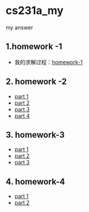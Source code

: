 # cs231a_my
my answer

## 1.homework -1

- 我的求解过程：[homework-1](https://jingxa.github.io/2018/06/19/cs231a-homework-1/)

## 2. homework -2

- [part 1](https://jingxa.github.io/2018/06/23/CS231A-Homework-2-1/)
- [part 2](https://jingxa.github.io/2018/06/25/CS231A-Homework-2-2/)
- [part 3](https://jingxa.github.io/2018/06/25/CS231A-Homework-2-3/)
- [part 4](https://jingxa.github.io/2018/06/29/CS231A-Homework-2-4/)


## 3. homework-3

- [part 1](https://jingxa.github.io/2018/10/22/CS231A-Homework-3-1/)
- [part 2](https://jingxa.github.io/2018/10/24/CS231A-Homework-3-2/)
- [part 3](https://jingxa.github.io/2018/10/25/CS231A-Homework-3-3/)



## 4. homework-4

- [part 1]()
- [part 2]()